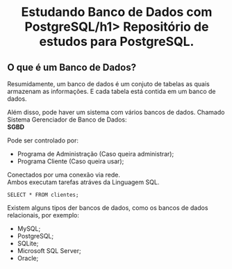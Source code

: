 <div align="center">
<!--   <img width="200"
    alt="Java Logo"
    src="https://raw.githubusercontent.com/devicons/devicon/master/icons/python/python-original.svg"
    /> -->
  <h1>Estudando Banco de Dados com PostgreSQL/h1>
  Repositório de estudos para PostgreSQL.
</div>


## O que é um Banco de Dados?
Resumidamente, um banco de dados é um conjuto de tabelas as quais armazenam as informações. E cada tabela está contida em um banco de dados.

Além disso, pode haver um sistema com vários bancos de dados. Chamado Sistema Gerenciador de Banco de Dados:\
**SGBD**

Pode ser controlado por:
- Programa de Administração (Caso queira administrar);
- Programa Cliente (Caso queira usar);

Conectados por uma conexão via rede.\
Ambos executam tarefas atráves da Linguagem SQL.

```
SELECT * FROM clientes;
```

Existem alguns tipos der bancos de dados, como os bancos de dados relacionais, por exemplo:
- MySQL;
- PostgreSQL;
- SQLite;
- Microsoft SQL Server;
- Oracle;
